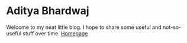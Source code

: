 # Aditya Bhardwaj
Welcome to my neat little blog. I hope to share some useful and not-so-useful stuff over time.
[Homepage](https://adityabhardwaj.dev/)
